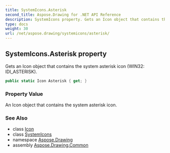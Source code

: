 ```yaml
---
title: SystemIcons.Asterisk
second_title: Aspose.Drawing for .NET API Reference
description: SystemIcons property. Gets an Icon object that contains the system asterisk icon WIN32 IDI_ASTERISK
type: docs
weight: 30
url: /net/aspose.drawing/systemicons/asterisk/
---
```

## SystemIcons.Asterisk property

Gets an Icon object that contains the system asterisk icon (WIN32: IDI_ASTERISK).

```csharp
public static Icon Asterisk { get; }
```

### Property Value

An Icon object that contains the system asterisk icon.

### See Also

* class [Icon](../../icon/)
* class [SystemIcons](../)
* namespace [Aspose.Drawing](../../systemicons/)
* assembly [Aspose.Drawing.Common](../../../)


